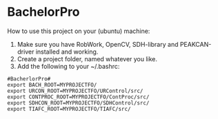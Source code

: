 # BachelorPro
How to use this project on your (ubuntu) machine:
1. Make sure you have RobWork, OpenCV, SDH-library and PEAKCAN-driver installed and working.
2. Create a project folder, named whatever you like.
3. Add the following to your ~/.bashrc:

<pre><code>#BacherlorPro# 
export BACH_ROOT=MYPROJECTFO/  
export URCON_ROOT=MYPROJECTFO/URControl/src/  
export CONTPROC_ROOT=MYPROJECTFO/ContProc/src/  
export SDHCON_ROOT=MYPROJECTFO/SDHControl/src/  
export TIAFC_ROOT=MYPROJECTFO/TIAFC/src/</code></pre>
